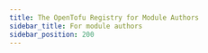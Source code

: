 ```yaml
---
title: The OpenTofu Registry for Module Authors
sidebar_title: For module authors
sidebar_position: 200
---
```

